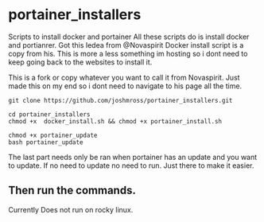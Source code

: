 # portainer_installers
Scripts to install docker and portainer
All these scripts do is install docker and portianrer. Got this Iedea from @Novaspirit
Docker install script is a copy from his. This is more a less something im hosting so i dont need to keep going back to the websites to install it. 

This is a fork or copy whatever you want to call it from Novaspirit. Just made this on my end so i dont need to navigate to his page all the time. 

```
git clone https://github.com/joshmross/portainer_installers.git
```

```
cd portainer_installers
chmod +x  docker_install.sh && chmod +x portainer_install.sh  
```

```
chmod +x portainer_update
bash portainer_update 
```

The last part needs only be ran when portainer has an update and you want to update. If no need to update no need to run. Just there to make it easier. 

## Then run the commands. 
Currently Does not run on rocky linux.
